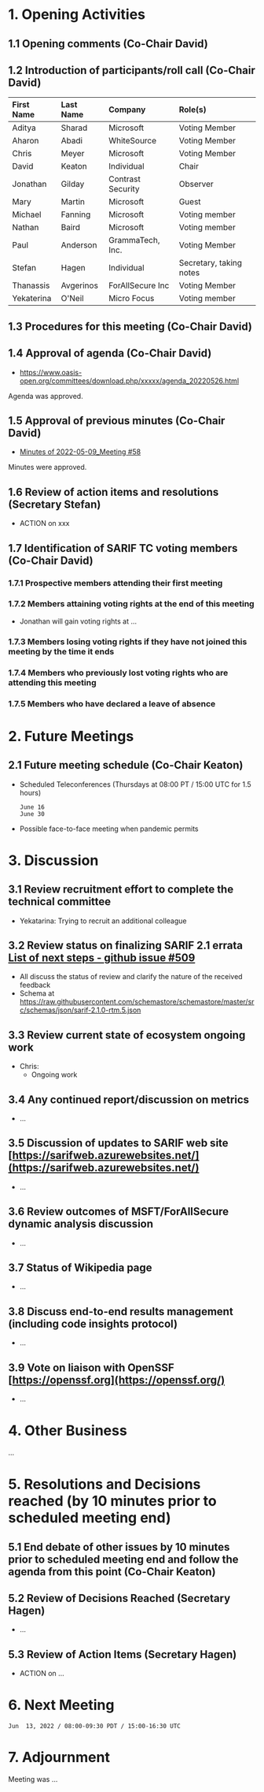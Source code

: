 # 1. Opening Activities

## 1.1 Opening comments (Co-Chair David)

## 1.2 Introduction of participants/roll call (Co-Chair David)

| First Name | Last Name | Company           | Role(s)                 |
|:-----------|:----------|:------------------|:------------------------|
| Aditya     | Sharad    | Microsoft         | Voting Member           |
| Aharon     | Abadi     | WhiteSource       | Voting Member           |
| Chris      | Meyer     | Microsoft         | Voting Member           |
| David      | Keaton    | Individual        | Chair                   |
| Jonathan   | Gilday    | Contrast Security | Observer                |
| Mary       | Martin    | Microsoft         | Guest                   |
| Michael    | Fanning   | Microsoft         | Voting member           |
| Nathan     | Baird     | Microsoft         | Voting member           |
| Paul       | Anderson  | GrammaTech, Inc.  | Voting Member           |
| Stefan     | Hagen     | Individual        | Secretary, taking notes |
| Thanassis  | Avgerinos | ForAllSecure Inc  | Voting Member           |
| Yekaterina | O'Neil    | Micro Focus       | Voting member           |

## 1.3 Procedures for this meeting (Co-Chair David)

## 1.4 Approval of agenda (Co-Chair David)

* https://www.oasis-open.org/committees/download.php/xxxxx/agenda_20220526.html

Agenda was approved.

## 1.5 Approval of previous minutes (Co-Chair David)

* [Minutes of 2022-05-09_Meeting #58](https://www.oasis-open.org/committees/document.php?document_id=xxxxx&wg_abbrev=sarif)

Minutes were approved.

## 1.6 Review of action items and resolutions (Secretary Stefan)

* ACTION on xxx

 
## 1.7 Identification of SARIF TC voting members (Co-Chair David)

### 1.7.1 Prospective members attending their first meeting

### 1.7.2 Members attaining voting rights at the end of this meeting

* Jonathan will gain voting rights at ...

### 1.7.3 Members losing voting rights if they have not joined this meeting by the time it ends

### 1.7.4 Members who previously lost voting rights who are attending this meeting

### 1.7.5 Members who have declared a leave of absence

# 2. Future Meetings

## 2.1 Future meeting schedule (Co-Chair Keaton)

- Scheduled Teleconferences (Thursdays at 08:00 PT / 15:00 UTC for 1.5 hours)

    ```
    June 16
    June 30
    ```

- Possible face-to-face meeting when pandemic permits

# 3. Discussion

## 3.1 Review recruitment effort to complete the technical committee

* Yekatarina: Trying to recruit an additional colleague

## 3.2 Review status on finalizing SARIF 2.1 errata [List of next steps - github issue #509](https://github.com/oasis-tcs/sarif-spec/issues/509)

* All discuss the status of review and clarify the nature of the received feedback
* Schema at https://raw.githubusercontent.com/schemastore/schemastore/master/src/schemas/json/sarif-2.1.0-rtm.5.json

## 3.3 Review current state of ecosystem ongoing work

* Chris: 
  * Ongoing work

## 3.4 Any continued report/discussion on metrics

* ...

## 3.5 Discussion of updates to SARIF web site [https://sarifweb.azurewebsites.net/](https://sarifweb.azurewebsites.net/)

* ...

## 3.6 Review outcomes of MSFT/ForAllSecure dynamic analysis discussion

* ...

## 3.7 Status of Wikipedia page

* ...

## 3.8 Discuss end-to-end results management (including code insights protocol)

* ...

## 3.9 Vote on liaison with OpenSSF [https://openssf.org](https://openssf.org/)

* ...

# 4. Other Business

...

# 5. Resolutions and Decisions reached (by 10 minutes prior to scheduled meeting end)

## 5.1 End debate of other issues by 10 minutes prior to scheduled meeting end and follow the agenda from this point (Co-Chair Keaton)

## 5.2 Review of Decisions Reached (Secretary Hagen)

* ...

## 5.3 Review of Action Items (Secretary Hagen)

* ACTION on ...

# 6. Next Meeting

  ```
  Jun  13, 2022 / 08:00-09:30 PDT / 15:00-16:30 UTC
  ```

# 7. Adjournment

Meeting was ...
